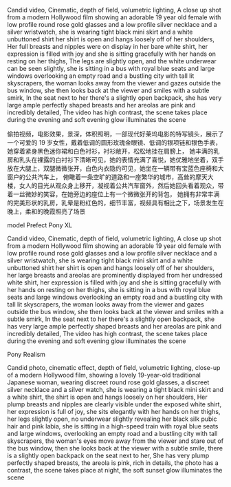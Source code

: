 Candid video, Cinematic, depth of field, volumetric lighting, 
A close up shot from a modern Hollywood film showing an adorable 19 year old female with low profile round rose gold glasses and a low profile silver necklace and a silver wristwatch, 
she is wearing tight black mini skirt and a white unbuttoned shirt her shirt is open and hangs loosely off of her shoulders, Her full breasts and nipples were on display in her bare white shirt, 
her expression is filled with joy and she is sitting gracefully with her hands on resting on her thighs, The legs are slightly open, and the white underwear can be seen slightly, 
she is sitting in a bus with royal blue seats and large windows overlooking an empty road and a bustling city with tall lit skyscrapers, 
the woman looks away from the viewer and gazes outside the bus window, she then looks back at the viewer and smiles with a subtle smirk, In the seat next to her there's a slightly open backpack,
she has very large ample perfectly shaped breasts and her areolas are pink and incredibly detailed, 
The video has high contrast, the scene takes place during the evening and soft evening glow illuminates the scene

偷拍视频，电影效果，景深，体积照明，一部现代好莱坞电影的特写镜头，展示了一个可爱的 19 岁女性，戴着低调的圆形玫瑰金眼镜、低调的银项链和银色手表，她穿着紧身黑色迷你裙和白色衬衫，衬衫敞开，松松地挂在肩膀上，
她丰满的乳房和乳头在裸露的白衬衫下清晰可见，她的表情充满了喜悦，她优雅地坐着，双手放在大腿上，双腿微微张开，白色内衣隐约可见，她坐在一辆带有宝蓝色座椅和大窗户的公共汽车上，
俯瞰着一条空旷的道路和一座繁华的城市，高耸的摩天大楼，女人的目光从观众身上移开，凝视着公共汽车窗外，然后她回头看着观众，带着一丝微妙的笑容，在她旁边的座位上有一个微微张开的背包，
她拥有非常丰满的完美形状的乳房，乳晕是粉红色的，细节丰富，视频具有相比之下，场景发生在晚上，柔和的晚霞照亮了场景

model Prefect Pony XL

Candid video, Cinematic, depth of field, volumetric lighting, A close up shot from a modern Hollywood film showing an adorable 19 year old female with low profile round rose gold glasses and a low profile silver necklace and a silver wristwatch, she is wearing tight black mini skirt and a white unbuttoned shirt her shirt is open and hangs loosely off of her shoulders, her large breasts and areolas are prominently displayed from her undressed white shirt, her expression is filled with joy and she is sitting gracefully with her hands on resting on her thighs, she is sitting in a bus with royal blue seats and large windows overlooking an empty road and a bustling city with tall lit skyscrapers, the woman looks away from the viewer and gazes outside the bus window, she then looks back at the viewer and smiles with a subtle smirk, In the seat next to her there's a slightly open backpack, she has very large ample perfectly shaped breasts and her areolas are pink and incredibly detailed, 
The video has high contrast, the scene takes place during the evening and soft evening glow illuminates the scene

Pony Realism


Candid photo, cinematic effect, depth of field, volumetric lighting, close-up of a modern Hollywood film, showing a lovely 19-year-old traditional Japanese woman, wearing discreet round rose gold glasses, a discreet silver necklace and a silver watch, she is wearing a tight black mini skirt and a white shirt, the shirt is open and hangs loosely on her shoulders,
Her plump breasts and nipples are clearly visible under the exposed white shirt, her expression is full of joy, she sits elegantly with her hands on her thighs, her legs slightly open, no underwear slightly revealing her black silk pubic hair and pink labia, she is sitting in a high-speed train with royal blue seats and large windows, overlooking an empty road and a bustling city with tall skyscrapers, the woman's eyes move away from the viewer and stare out of the bus window, then she looks back at the viewer with a subtle smile, there is a slightly open backpack on the seat next to her,
She has very plump perfectly shaped breasts, the areola is pink, rich in details, the photo has a contrast, the scene takes place at night, the soft sunset glow illuminates the scene
